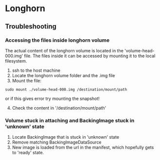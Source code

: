 # Longhorn

## Troubleshooting
### Accessing the files inside longhorn volume

The actual content of the longhorn volume is located in the 'volume-head-000.img' file. The files inside it can be accessed by mounting it to the local filesystem.

1. ssh to the host machine
2. Locate the longhorn volume folder and the .img file
3. Mount the file:
```
sudo mount ./volume-head-000.img /destination/mount/path
```
or if this gives error try mounting the snapshot!

4. Check the content in '/destination/mount/path'

### Volume stuck in attaching and BackingImage stuck in 'unknown' state

1. Locate BackingImage that is stuck in 'unknown' state
2. Remove matching BackingImageDataSource
3. New image is loaded from the url in the manifest, which hopefully gets to 'ready' state.
